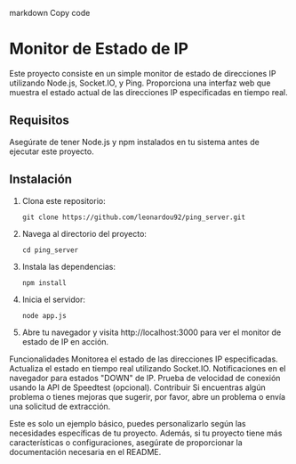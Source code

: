 markdown
Copy code
# Monitor de Estado de IP

Este proyecto consiste en un simple monitor de estado de direcciones IP utilizando Node.js, Socket.IO, y Ping. Proporciona una interfaz web que muestra el estado actual de las direcciones IP especificadas en tiempo real.

## Requisitos

Asegúrate de tener Node.js y npm instalados en tu sistema antes de ejecutar este proyecto.

## Instalación

1. Clona este repositorio:

       git clone https://github.com/leonardou92/ping_server.git
   
2. Navega al directorio del proyecto:

       cd ping_server
        
3. Instala las dependencias:

       npm install
        
4. Inicia el servidor:

       node app.js
        
5. Abre tu navegador y visita http://localhost:3000 para ver el monitor de estado de IP en acción.

Funcionalidades
Monitorea el estado de las direcciones IP especificadas.
Actualiza el estado en tiempo real utilizando Socket.IO.
Notificaciones en el navegador para estados "DOWN" de IP.
Prueba de velocidad de conexión usando la API de Speedtest (opcional).
Contribuir
Si encuentras algún problema o tienes mejoras que sugerir, por favor, abre un problema o envía una solicitud de extracción.

Este es solo un ejemplo básico, puedes personalizarlo según las necesidades específicas de tu proyecto. Además, si tu proyecto tiene más características o configuraciones, asegúrate de proporcionar la documentación necesaria en el README.
